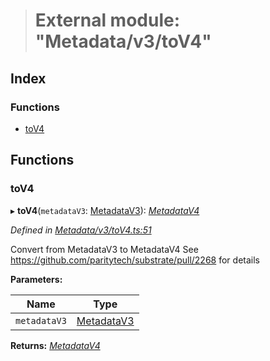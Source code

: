 > # External module: "Metadata/v3/toV4"

## Index

### Functions

* [toV4](_metadata_v3_tov4_.md#tov4)

## Functions

###  toV4

▸ **toV4**(`metadataV3`: [MetadataV3](../classes/_metadata_v3_metadata_.metadatav3.md)): *[MetadataV4](../classes/_metadata_v4_metadata_.metadatav4.md)*

*Defined in [Metadata/v3/toV4.ts:51](https://github.com/polkadot-js/api/blob/98cffea/packages/types/src/Metadata/v3/toV4.ts#L51)*

Convert from MetadataV3 to MetadataV4
See https://github.com/paritytech/substrate/pull/2268 for details

**Parameters:**

Name | Type |
------ | ------ |
`metadataV3` | [MetadataV3](../classes/_metadata_v3_metadata_.metadatav3.md) |

**Returns:** *[MetadataV4](../classes/_metadata_v4_metadata_.metadatav4.md)*